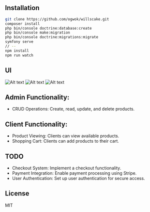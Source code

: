 
## Installation
```sh
git clone https://github.com/ogwok/willscake.git
composer install
php bin/console doctrine:database:create
php bin/console make:migration
php bin/console doctrine:migrations:migrate
symfony serve 
// --
npm install
npm run watch

```
## UI
![Alt text](https://cdn.pixabay.com/photo/2017/01/11/11/33/cake-1971552_1280.jpg)
![Alt text](https://cdn.pixabay.com/photo/2017/01/11/11/33/cake-1971552_1280.jpg)
![Alt text](https://cdn.pixabay.com/photo/2017/01/11/11/33/cake-1971552_1280.jpg)

## Admin Functionality:
- CRUD Operations: Create, read, update, and delete products.

## Client Functionality:
- Product Viewing: Clients can view available products.
- Shopping Cart: Clients can add products to their cart.


## TODO
- Checkout System: Implement a checkout functionality.
- Payment Integration: Enable payment processing using Stripe.
- User Authentication: Set up user authentication for secure access.

## License

MIT

